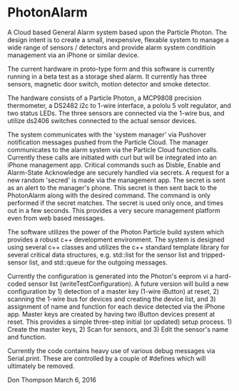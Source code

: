 # PhotonAlarm
A Cloud based General Alarm system based upon the Particle Photon.
The design intent is to create a small, inexpensive, flexable system to manage a wide range of sensors / detectors and provide alarm system conditioin management via an iPhone or similar device.

The current hardware in proto-type form and this software is currently running in a beta test as a storage shed alarm.  It currently has three sensors, magnetic door switch, motion detector and smoke detector.

The hardware consists of a Particle Photon, a MCP9808 precision thermometer, a DS2482 i2c to 1-wire interface, a pololu 5 volt regulator, and two status LEDs.  The three sensors are connected via the 1-wire bus, and utilize ds2406 switches connected to the actual sensor devices.

The system communicates with the 'system manager' via Pushover notification messages pushed from the Particle Cloud.  The manager communicates to the alarm system via the Particle Cloud function calls.  Currently these calls are initiated with curl but will be integrated into an iPhone management app.  Critical commands such as Disble, Enable and Alarm-State Acknowledge are securely handled via secrets.  A request for a new random 'secred' is made via the management app.  The secret is sent as an alert to the manager's phone.  This secret is then sent back to the PhotonAlarm along with the desired command.  The command is only performed if the secret matches. The secret is used only once, and times out in a few seconds.  This provides a very secure management platform even from web based messages.

The software utilizes the power of the Photon Particle build system which provides a robust c++ development environment.  The system is designed using several c++ classes and utilizes the c++ standard template library for several critical data structures, e.g. std::list for the sensor list and tripped-sensor list, and std::queue for the outgoing messages.

Currently the configuration is generated into the Photon's eeprom vi a hard-coded sensor list (writeTestConfiguration).  A future version will build a new configuration by 1) detection of a master key (1-wire iButton) at reset,  2) scanning the 1-wire bus for devices and creating the device list, and 3) assignment of name and function for each device detected via the iPhone app.  Master keys are created by having two iButton devices present at reset.  This provides a simple three-step initial (or updated) setup process.  1) Create the master keys, 2) Scan for sensors, and 3) Edit the sensor's name and function.

Currently the code contains heavy use of various debug messages via Serial.print.  These are controlled by a couple of #defines which will ultimately be removed.

Don Thompson
March 6, 2016

